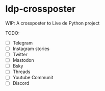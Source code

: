 # ldp-crossposter

WIP: A crossposter to Live de Python project

TODO:

- [ ] Telegram
- [ ] Instagram stories
- [ ] Twitter
- [ ] Mastodon
- [ ] Bsky
- [ ] Threads
- [ ] Youtube Communit
- [ ] Discord
